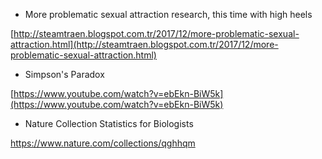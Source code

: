 * More problematic sexual attraction research, this time with high heels

[http://steamtraen.blogspot.com.tr/2017/12/more-problematic-sexual-attraction.html](http://steamtraen.blogspot.com.tr/2017/12/more-problematic-sexual-attraction.html)

* Simpson's Paradox

[https://www.youtube.com/watch?v=ebEkn-BiW5k](https://www.youtube.com/watch?v=ebEkn-BiW5k)

* Nature Collection Statistics for Biologists

https://www.nature.com/collections/qghhqm


